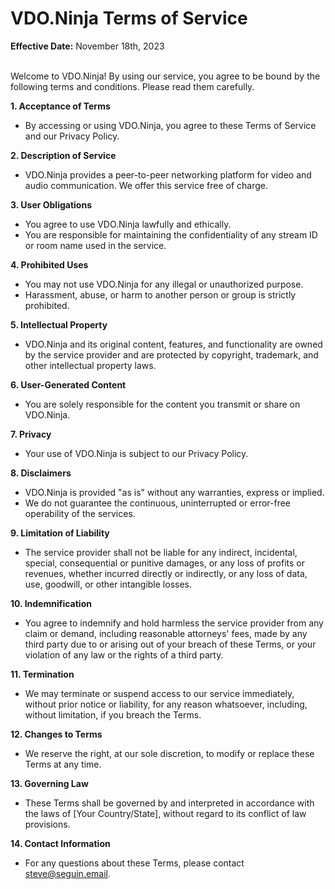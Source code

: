 # VDO.Ninja Terms of Service

**Effective Date:** November 18th, 2023

\
Welcome to VDO.Ninja! By using our service, you agree to be bound by the following terms and conditions. Please read them carefully.

**1. Acceptance of Terms**

* By accessing or using VDO.Ninja, you agree to these Terms of Service and our Privacy Policy.

**2. Description of Service**

* VDO.Ninja provides a peer-to-peer networking platform for video and audio communication. We offer this service free of charge.

**3. User Obligations**

* You agree to use VDO.Ninja lawfully and ethically.
* You are responsible for maintaining the confidentiality of any stream ID or room name used in the service.

**4. Prohibited Uses**

* You may not use VDO.Ninja for any illegal or unauthorized purpose.
* Harassment, abuse, or harm to another person or group is strictly prohibited.

**5. Intellectual Property**

* VDO.Ninja and its original content, features, and functionality are owned by the service provider and are protected by copyright, trademark, and other intellectual property laws.

**6. User-Generated Content**

* You are solely responsible for the content you transmit or share on VDO.Ninja.

**7. Privacy**

* Your use of VDO.Ninja is subject to our Privacy Policy.

**8. Disclaimers**

* VDO.Ninja is provided "as is" without any warranties, express or implied.
* We do not guarantee the continuous, uninterrupted or error-free operability of the services.

**9. Limitation of Liability**

* The service provider shall not be liable for any indirect, incidental, special, consequential or punitive damages, or any loss of profits or revenues, whether incurred directly or indirectly, or any loss of data, use, goodwill, or other intangible losses.

**10. Indemnification**

* You agree to indemnify and hold harmless the service provider from any claim or demand, including reasonable attorneys' fees, made by any third party due to or arising out of your breach of these Terms, or your violation of any law or the rights of a third party.

**11. Termination**

* We may terminate or suspend access to our service immediately, without prior notice or liability, for any reason whatsoever, including, without limitation, if you breach the Terms.

**12. Changes to Terms**

* We reserve the right, at our sole discretion, to modify or replace these Terms at any time.

**13. Governing Law**

* These Terms shall be governed by and interpreted in accordance with the laws of \[Your Country/State], without regard to its conflict of law provisions.

**14. Contact Information**

* For any questions about these Terms, please contact [steve@seguin.email](mailto:steve@seguin.email).
